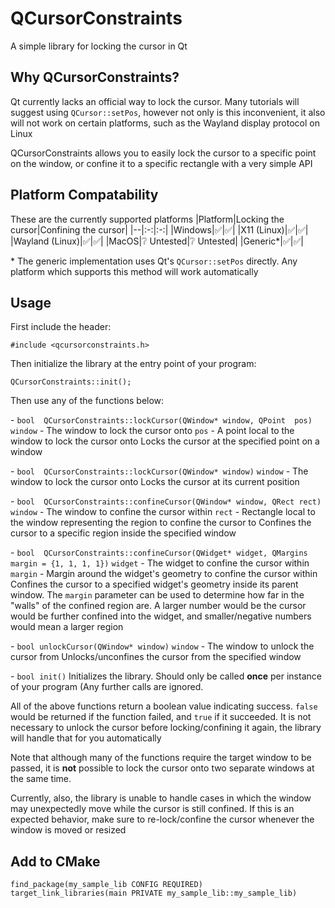 
# QCursorConstraints

A simple library for locking the cursor in Qt

## Why QCursorConstraints?

Qt currently lacks an official way to lock the cursor. Many tutorials will suggest using `QCursor::setPos`, however not only is this inconvenient, it also will not work on certain platforms, such as the Wayland display protocol on Linux

QCursorConstraints allows you to easily lock the cursor to a specific point on the window, or confine it to a specific rectangle with a very simple API

## Platform Compatability

These are the currently supported platforms
|Platform|Locking the cursor|Confining the cursor|
|--|:-:|:-:|
|Windows|✅|✅|
|X11 (Linux)|✅|✅|
|Wayland (Linux)|✅|✅|
|MacOS|❔ Untested|❔ Untested|
|Generic*|✅|✅|

\* The generic implementation uses Qt's `QCursor::setPos` directly. Any platform which supports this method will work automatically

## Usage

First include the header:

    #include <qcursorconstraints.h>

Then initialize the library at the entry point of your program:

    QCursorConstraints::init();

Then use any of the functions below:

\- `bool  QCursorConstraints::lockCursor(QWindow* window, QPoint  pos)`
`window` - The window to lock the cursor onto
`pos` - A point local to the window to lock the cursor onto
Locks the cursor at the specified point on a window

\- `bool  QCursorConstraints::lockCursor(QWindow* window)`
`window` - The window to lock the cursor onto
Locks the cursor at its current position

\- `bool  QCursorConstraints::confineCursor(QWindow* window, QRect rect)`
`window` - The window to confine the cursor within
`rect` - Rectangle local to the window representing the region to confine the cursor to
Confines the cursor to a specific region inside the specified window

\- `bool  QCursorConstraints::confineCursor(QWidget* widget, QMargins margin = {1, 1, 1, 1})`
`widget` - The widget to confine the cursor within
`margin` - Margin around the widget's geometry to confine the cursor within
Confines the cursor to a specified widget's geometry inside its parent window. The `margin` parameter can be used to determine how far in the "walls" of the confined region are. A larger number would be the cursor would be further confined into the widget, and smaller/negative numbers would mean a larger region

\- `bool unlockCursor(QWindow* window)`
`window` - The window to unlock the cursor from
Unlocks/unconfines the cursor from the specified window

\- `bool init()`
Initializes the library. Should only be called **once** per instance of your program (Any further calls are ignored.

All of the above functions return a boolean value indicating success. `false` would be returned if the function failed, and `true` if it succeeded. It is not necessary to unlock the cursor before locking/confining it again, the library will handle that for you automatically

Note that although many of the functions require the target window to be passed, it is **not** possible to lock the cursor onto two separate windows at the same time.

Currently, also, the library is unable to handle cases in which the window may unexpectedly move while the cursor is still confined. If this is an expected behavior, make sure to re-lock/confine the cursor whenever the window is moved or resized

## Add to CMake

    find_package(my_sample_lib CONFIG REQUIRED)
    target_link_libraries(main PRIVATE my_sample_lib::my_sample_lib)
